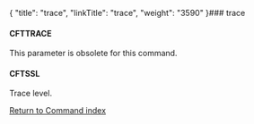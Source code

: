 {
    "title": "trace",
    "linkTitle": "trace",
    "weight": "3590"
}### <span id="trace"></span>trace

#### CFTTRACE

This parameter is obsolete for this command.

#### CFTSSL

Trace level.

[Return to Command index](../../)
